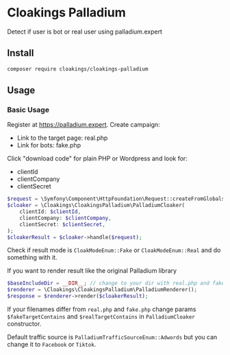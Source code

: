 Cloakings Palladium
===================

Detect if user is bot or real user using palladium.expert

## Install

```bash
composer require cloakings/cloakings-palladium
```

## Usage

### Basic Usage

Register at https://palladium.expert. Create campaign:
- Link to the target page: real.php
- Link for bots: fake.php

Click "download code" for plain PHP or Wordpress and look for:
- clientId
- clientCompany
- clientSecret

```php
$request = \Symfony\Component\HttpFoundation\Request::createFromGlobals();
$cloaker = \Cloakings\CloakingsPalladium\PalladiumCloaker(
    clientId: $clientId,
    clientCompany: $clientCompany,
    clientSecret: $clientSecret,
);
$cloakerResult = $cloaker->handle($request);
```

Check if result mode is `CloakModeEnum::Fake` or `CloakModeEnum::Real` and do something with it.

If you want to render result like the original Palladium library
```php
$baseIncludeDir = __DIR__; // change to your dir with real.php and fake.php
$renderer = \Cloakings\CloakingsPalladium\PalladiumRenderer();
$response = $renderer->render($cloakerResult);
```

If your filenames differ from `real.php` and `fake.php` change params `$fakeTargetContains` and `$realTargetContains`
in `PalladiumCloaker` constructor.

Default traffic source is `PalladiumTrafficSourceEnum::Adwords` but you can change it to `Facebook` or `Tiktok`.
